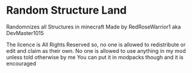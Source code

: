 # Random Structure Land
 Randomnizes all Structures in minecraft
Made by RedRoseWarrior1 aka DevMaster1015

The licence is All Rights Reserved so, no one is allowed to redistribute or edit and claim as their own. 
No one is allowed to use anything in my mod unless told otherwise by me
You can put it in modpacks though and it is encouraged
